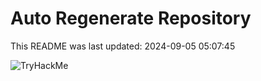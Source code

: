 # Auto Regenerate Repository

This README was last updated: 2024-09-05 05:07:45

 ![TryHackMe](https://tryhackme.com/badge/533634)